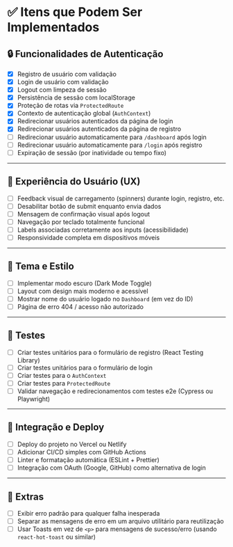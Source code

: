 # ✅ Itens que Podem Ser Implementados

## 🔒 Funcionalidades de Autenticação
- [x] Registro de usuário com validação
- [x] Login de usuário com validação
- [x] Logout com limpeza de sessão
- [x] Persistência de sessão com localStorage
- [x] Proteção de rotas via `ProtectedRoute`
- [x] Contexto de autenticação global (`AuthContext`)
- [x] Redirecionar usuários autenticados da página de login
- [x] Redirecionar usuários autenticados da página de registro
- [ ] Redirecionar usuário automaticamente para `/dashboard` após login
- [ ] Redirecionar usuário automaticamente para `/login` após registro
- [ ] Expiração de sessão (por inatividade ou tempo fixo)

---

## 🎨 Experiência do Usuário (UX)
- [ ] Feedback visual de carregamento (spinners) durante login, registro, etc.
- [ ] Desabilitar botão de submit enquanto envia dados
- [ ] Mensagem de confirmação visual após logout
- [ ] Navegação por teclado totalmente funcional
- [ ] Labels associadas corretamente aos inputs (acessibilidade)
- [ ] Responsividade completa em dispositivos móveis

---

## 🌙 Tema e Estilo
- [ ] Implementar modo escuro (Dark Mode Toggle)
- [ ] Layout com design mais moderno e acessível
- [ ] Mostrar nome do usuário logado no `Dashboard` (em vez do ID)
- [ ] Página de erro 404 / acesso não autorizado

---

## 🧪 Testes
- [ ] Criar testes unitários para o formulário de registro (React Testing Library)
- [ ] Criar testes unitários para o formulário de login
- [ ] Criar testes para o `AuthContext`
- [ ] Criar testes para `ProtectedRoute`
- [ ] Validar navegação e redirecionamentos com testes e2e (Cypress ou Playwright)

---

## 🚀 Integração e Deploy
- [ ] Deploy do projeto no Vercel ou Netlify
- [ ] Adicionar CI/CD simples com GitHub Actions
- [ ] Linter e formatação automática (ESLint + Prettier)
- [ ] Integração com OAuth (Google, GitHub) como alternativa de login

---

## 📄 Extras
- [ ] Exibir erro padrão para qualquer falha inesperada
- [ ] Separar as mensagens de erro em um arquivo utilitário para reutilização
- [ ] Usar Toasts em vez de `<p>` para mensagens de sucesso/erro (usando `react-hot-toast` ou similar)
